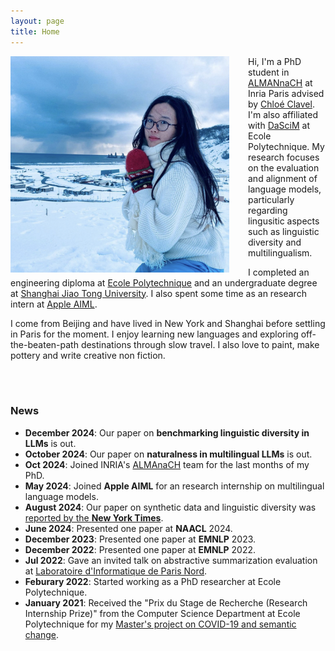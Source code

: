 ```yaml
---
layout: page
title: Home
---
```



<img align="left" style="padding-right: 30px; width: 350px" src="pic_mx.jpg">

Hi, I'm a PhD student in [ALMANnaCH](https://almanach.inria.fr/index-fr.html) at Inria Paris advised by [Chloé Clavel](https://clavel.wp.imt.fr/). I'm also affiliated with [DaSciM](https://www.lix.polytechnique.fr/dascim/) at Ecole Polytechnique. My research focuses on the evaluation and alignment of language models, particularly regarding lingusitic aspects such as linguistic diversity and multilingualism.

I completed an engineering diploma at [Ecole Polytechnique](https://www.polytechnique.edu/) and an undergraduate degree at [Shanghai Jiao Tong University](https://en.sjtu.edu.cn/). I also spent some time as an research intern at [Apple AIML](https://machinelearning.apple.com/).

I come from Beijing and have lived in New York and Shanghai before settling in Paris for the moment. I enjoy learning new languages and exploring off-the-beaten-path destinations through slow travel. I also love to paint, make pottery and write creative non fiction.

<br>
<br>


### News

* **December 2024**: Our paper on **benchmarking linguistic diversity in LLMs** is out.
* **October 2024**: Our paper on **naturalness in multilingual LLMs** is out.
* **Oct 2024**: Joined INRIA's [ALMAnaCH](https://almanach.inria.fr/index-fr.html) team for the last months of my PhD.
* **May 2024**: Joined **Apple AIML** for an research internship on multilingual language models.
* **August 2024**: Our paper on synthetic data and linguistic diversity was [reported by the **New York Times**](https://www.nytimes.com/interactive/2024/08/26/upshot/ai-synthetic-data.html?unlocked_article_code=1.F04.kJ4l.YL3ADZ0eRmy4).
* **June 2024**: Presented one paper at **NAACL** 2024.
* **December 2023**: Presented one paper at **EMNLP** 2023.
* **December 2022**: Presented one paper at **EMNLP** 2022.
* **Jul 2022**: Gave an invited talk on abstractive summarization evaluation at [Laboratoire d'Informatique de Paris Nord](https://lipn.univ-paris13.fr).
* **Feburary 2022**: Started working as a PhD researcher at Ecole Polytechnique.
* **January 2021**: Received the "Prix du Stage de Recherche (Research Internship Prize)" from the Computer Science Department at Ecole Polytechnique for my [Master's project on COVID-19 and semantic change](https://arxiv.org/abs/2102.07836).
